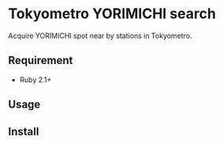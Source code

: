 Tokyometro YORIMICHI search
============================

Acquire YORIMICHI spot near by stations in Tokyometro.

## Requirement

 - Ruby 2.1+

## Usage

## Install

